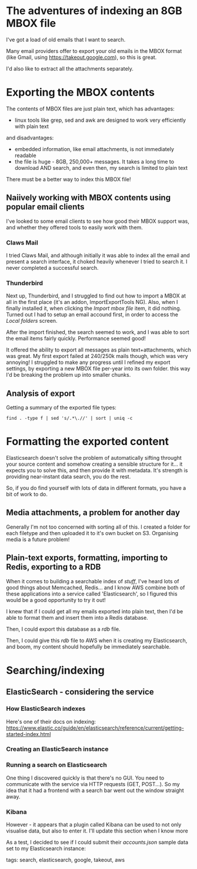 # The adventures of indexing an 8GB MBOX file

I've got a load of old emails that I want to search.

Many email providers offer to export your old emails in the MBOX format (like Gmail, using
https://takeout.google.com), so this is great.

I'd also like to extract all the attachments separately.

# Exporting the MBOX contents

The contents of MBOX files are just plain text, which has advantages:

- linux tools like grep, sed and awk are designed to work very efficiently with
plain text

and disadvantages:

- embedded information, like email attachments, is not immediately readable
- the file is huge - 8GB, 250,000+ messages. It takes a long time to download
AND search, and even then, my search is limited to plain text

There must be a better way to index this MBOX file!

## Naiively working with MBOX contents using popular email clients

I've looked to some email clients to see how good their MBOX support was, and
whether they offered tools to easily work with them.

### Claws Mail

I tried Claws Mail, and although initially it was able to index all the email and
present a search interface, it choked heavily whenever I tried to
search it. I never completed a successful search.

### Thunderbird

Next up, Thunderbird, and I struggled to find out how to import a MBOX at all in the first place (it's an addon, ImportExportTools NG).
Also, when I finally installed it, when clicking the _Import mbox file_ item, it did nothing. Turned out I had to setup an email accound first, in order
to access the _Local folders_ screen.

After the import finished, the search seemed to work, and I was able to sort the email items fairly quickly. Performance seemed good!

It offered the ability to export all messages as plain text+attachments, which was great. My first export failed at 240/250k mails though, which was very
annoying! I struggled to make any progress until I refined my export settings, by exporting a new MBOX file per-year into its own folder. this
way I'd be breaking the problem up into smaller chunks.

## Analysis of export

Getting a summary of the exported file types:

```
find . -type f | sed 's/.*\.//' | sort | uniq -c
```

# Formatting the exported content

Elasticsearch doesn't solve the problem of automatically sifting throught your
source content and somehow creating a sensible structure for it... it
expects you to solve this, and then provide it with metadata. It's strength is
providing near-instant data search, you do the rest.

So, if you do find yourself with lots of data in different formats, you have a
bit of work to do.

## Media attachments, a problem for another day

Generally I'm not too concerned with sorting all of this. I created a folder
for each filetype and then uploaded it to it's own bucket on S3. Organising
media is a future problem!

## Plain-text exports, formatting, importing to Redis, exporting to a RDB

When it comes to building a searchable index of _stuff_, I've heard lots of good things about Memcached, Redis... and I know AWS combine
both of these applications into a service called 'Elasticsearch', so I figured
this would be a good opportunity to try it out!

I knew that if I could get all my emails exported into plain text, then I'd be
able to format them and insert them into a Redis database.

Then, I could export this database as a _rdb_ file.

Then, I could give this _rdb_ file to AWS when it is creating my Elasticsearch,
and boom, my content should hopefully be immediately searchable.



# Searching/indexing

## ElasticSearch - considering the service

### How ElasticSearch indexes

Here's one of their docs on indexing:
https://www.elastic.co/guide/en/elasticsearch/reference/current/getting-started-index.html

### Creating an ElasticSearch instance

### Running a search on Elasticsearch

One thing I discovered quickly is that there's no GUI. You need to communicate
with the service via HTTP requests (GET, POST...). So my idea that it had a
frontend with a search bar went out the window straight away.

### Kibana

However - it appears that a plugin called Kibana can be used to not only
visualise data, but also to enter it. I'll update this section when I know more

As a test, I decided to see if I could submit their _accounts.json_ sample data
set to my Elasticsearch instance:













tags: search, elasticsearch, google, takeout, aws